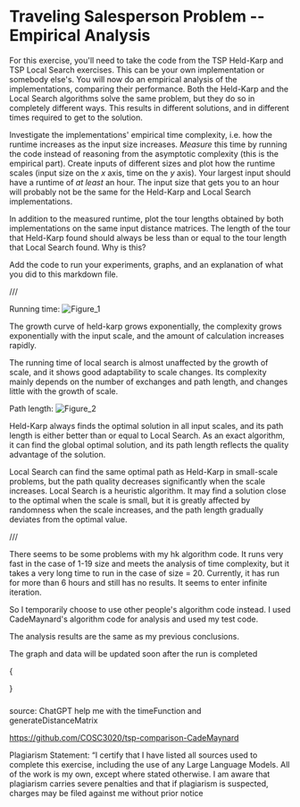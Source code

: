 # Traveling Salesperson Problem -- Empirical Analysis

For this exercise, you'll need to take the code from the TSP Held-Karp and TSP
Local Search exercises. This can be your own implementation or somebody else's.
You will now do an empirical analysis of the implementations, comparing their
performance. Both the Held-Karp and the Local Search algorithms solve the same
problem, but they do so in completely different ways. This results in different
solutions, and in different times required to get to the solution.

Investigate the implementations' empirical time complexity, i.e. how the runtime
increases as the input size increases. *Measure* this time by running the code
instead of reasoning from the asymptotic complexity (this is the empirical
part). Create inputs of different sizes and plot how the runtime scales (input
size on the $x$ axis, time on the $y$ axis). Your largest input should have a
runtime of *at least* an hour. The input size that gets you to an hour will
probably not be the same for the Held-Karp and Local Search implementations.

In addition to the measured runtime, plot the tour lengths obtained by both
implementations on the same input distance matrices. The length of the tour that
Held-Karp found should always be less than or equal to the tour length that
Local Search found. Why is this?

Add the code to run your experiments, graphs, and an explanation of what you did
to this markdown file.

///

Running time:
![Figure_1](https://github.com/user-attachments/assets/12443a30-e51c-4b38-9e39-4fe3df64b9cf)


The growth curve of held-karp grows exponentially, the complexity grows exponentially with the input scale, and the amount of calculation increases rapidly.

The running time of local search is almost unaffected by the growth of scale, and it shows good adaptability to scale changes. Its complexity mainly depends on the number of exchanges and path length, and changes little with the growth of scale.



Path length:
![Figure_2](https://github.com/user-attachments/assets/6679b386-cf16-494f-be9e-8b82bd34950f)


Held-Karp always finds the optimal solution in all input scales, and its path length is either better than or equal to Local Search. As an exact algorithm, it can find the global optimal solution, and its path length reflects the quality advantage of the solution.

Local Search can find the same optimal path as Held-Karp in small-scale problems, but the path quality decreases significantly when the scale increases. Local Search is a heuristic algorithm. It may find a solution close to the optimal when the scale is small, but it is greatly affected by randomness when the scale increases, and the path length gradually deviates from the optimal value.


///


There seems to be some problems with my hk algorithm code. It runs very fast in the case of 1-19 size and meets the analysis of time complexity, but it takes a very long time to run in the case of size = 20. Currently, it has run for more than 6 hours and still has no results. It seems to enter infinite iteration.

So I temporarily choose to use other people's algorithm code instead. I used CadeMaynard's algorithm code for analysis and used my test code.

The analysis results are the same as my previous conclusions.

The graph and data will be updated soon after the run is completed

{

}



###

source: ChatGPT help me with the timeFunction and generateDistanceMatrix

https://github.com/COSC3020/tsp-comparison-CadeMaynard

Plagiarism Statement: “I certify that I have listed all sources used to complete this exercise, including the use of any Large Language Models. All of the work is my own, except where stated otherwise. I am aware that plagiarism carries severe penalties and that if plagiarism is suspected, charges may be filed against me without prior notice
